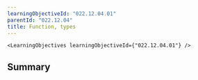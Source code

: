 ```yaml
---
learningObjectiveId: "022.12.04.01"
parentId: "022.12.04"
title: Function, types
---
```


```tsx eval
<LearningObjectives learningObjectiveId={"022.12.04.01"} />
```

## Summary
